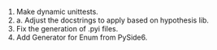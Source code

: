 1. Make dynamic unittests.
1. a. Adjust the docstrings to apply based on hypothesis lib.
1. Fix the generation of .pyi files.
1. Add Generator for Enum from PySide6.
